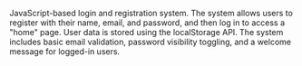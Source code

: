JavaScript-based login and registration system. The system allows users to register with their name, email, and password, and then log in to access a "home" page. User data is stored using the localStorage API. The system includes basic email validation, password visibility toggling, and a welcome message for logged-in users.
